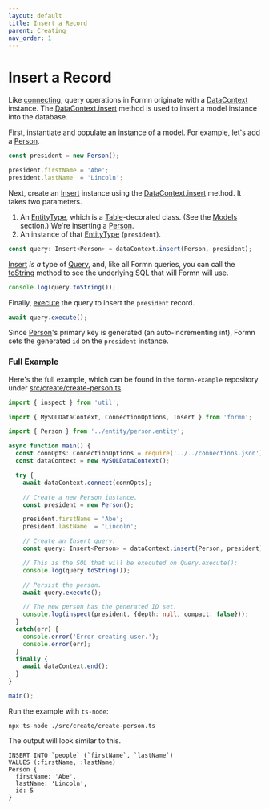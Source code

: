 ```yaml
---
layout: default
title: Insert a Record
parent: Creating
nav_order: 1
---
```


# Insert a Record

Like [connecting](../connecting), query operations in Formn originate with a
[DataContext](../../api-doc/latest/classes/datacontext.html) instance.  The
[DataContext.insert](../../api-doc/latest/classes/datacontext.html#insert)
method is used to insert a model instance into the database.

First, instantiate and populate an instance of a model.  For example, let's add
a
[Person](https://github.com/benbotto/formn-example/blob/1.3.0/src/entity/person.entity.ts).

```typescript
const president = new Person();

president.firstName = 'Abe';
president.lastName  = 'Lincoln';
```

Next, create an [Insert](../../api-doc/latest/classes/insert.html) instance
using the
[DataContext.insert](../../api-doc/latest/classes/datacontext.html#insert)
method.  It takes two parameters.

1. An [EntityType](../../api-doc/latest/globals.html#entitytype), which is a
   [Table](../../api-doc/latest/globals.html#table)-decorated class.  (See the
   [Models](../models) section.)  We're inserting a
   [Person](https://github.com/benbotto/formn-example/blob/1.3.0/src/entity/person.entity.ts).
2. An instance of that [EntityType](../../api-doc/latest/globals.html#entitytype) (`president`).

```typescript
const query: Insert<Person> = dataContext.insert(Person, president);
```

[Insert](../../api-doc/latest/classes/insert.html) _is a_ type of
[Query](../../api-doc/latest/classes/query.html), and, like all Formn queries,
you can call the [toString](../../api-doc/latest/classes/query.html#toString)
method to see the underlying SQL that will Formn will use.

```typescript
console.log(query.toString());
```

Finally, [execute](../../api-doc/latest/classes/query.html#execute) the query
to insert the `president` record.

```typescript
await query.execute();
```

Since
[Person](https://github.com/benbotto/formn-example/blob/1.3.0/src/entity/person.entity.ts)'s
primary key is generated (an auto-incrementing int), Formn sets the generated
`id` on the `president` instance.

### Full Example

Here's the full example, which can be found in the `formn-example` repository
under
[src/create/create-person.ts](https://github.com/benbotto/formn-example/blob/1.3.0/src/create/create-person.ts).

```typescript
import { inspect } from 'util';

import { MySQLDataContext, ConnectionOptions, Insert } from 'formn';

import { Person } from '../entity/person.entity';

async function main() {
  const connOpts: ConnectionOptions = require('../../connections.json');
  const dataContext = new MySQLDataContext();

  try {
    await dataContext.connect(connOpts);

    // Create a new Person instance.
    const president = new Person();

    president.firstName = 'Abe';
    president.lastName  = 'Lincoln';

    // Create an Insert query.
    const query: Insert<Person> = dataContext.insert(Person, president);

    // This is the SQL that will be executed on Query.execute();
    console.log(query.toString());

    // Persist the person.
    await query.execute();

    // The new person has the generated ID set.
    console.log(inspect(president, {depth: null, compact: false}));
  }
  catch(err) {
    console.error('Error creating user.');
    console.error(err);
  }
  finally {
    await dataContext.end();
  }
}

main();
```

Run the example with `ts-node`:

```
npx ts-node ./src/create/create-person.ts
```

The output will look similar to this.

```
INSERT INTO `people` (`firstName`, `lastName`)
VALUES (:firstName, :lastName)
Person {
  firstName: 'Abe',
  lastName: 'Lincoln',
  id: 5
}
```
